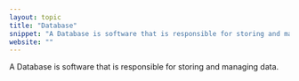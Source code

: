 ```yaml
---
layout: topic
title: "Database"
snippet: "A Database is software that is responsible for storing and managing data."
website: ""
---
```


A Database is software that is responsible for storing and managing data.

